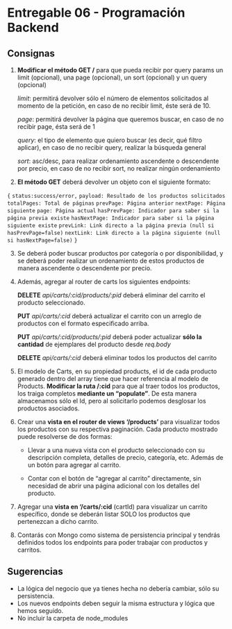 # Entregable 06 - Programación Backend

## Consignas

1. **Modificar el método GET /** para que pueda recibir por query params un limit (opcional), una page (opcional), un sort (opcional) y un query (opcional)

   _limit_: permitirá devolver sólo el número de elementos solicitados al momento de la petición, en caso de no recibir limit, éste será de 10.

   _page_: permitirá devolver la página que queremos buscar, en caso de no recibir page, ésta será de 1

   _query_: el tipo de elemento que quiero buscar (es decir, qué filtro aplicar), en caso de no recibir query, realizar la búsqueda general

   _sort_: asc/desc, para realizar ordenamiento ascendente o descendente por precio, en caso de no recibir sort, no realizar ningún ordenamiento

2. **El método GET** deberá devolver un objeto con el siguiente formato:

`{`
`status:success/error,`
`payload: Resultado de los productos solicitados`
`totalPages: Total de páginas`
`prevPage: Página anterior`
`nextPage: Página siguiente`
`page: Página actual`
`hasPrevPage: Indicador para saber si la página previa existe`
`hasNextPage: Indicador para saber si la página siguiente existe`
`prevLink: Link directo a la página previa (null si hasPrevPage=false)`
`nextLink: Link directo a la página siguiente (null si hasNextPage=false)`
`}`

3. Se deberá poder buscar productos por categoría o por disponibilidad, y se deberá poder realizar un ordenamiento de estos productos de manera ascendente o descendente por precio.

4. Además, agregar al router de carts los siguientes endpoints:

   **DELETE** _api/carts/:cid/products/:pid_ deberá eliminar del carrito el producto seleccionado.

   **PUT** _api/carts/:cid_ deberá actualizar el carrito con un arreglo de productos con el formato especificado arriba.

   **PUT** _api/carts/:cid/products/:pid_ deberá poder actualizar **sólo la cantidad** de ejemplares del producto desde _req.body_

   **DELETE** _api/carts/:cid_ deberá eliminar todos los productos del carrito

5. El modelo de Carts, en su propiedad products, el id de cada producto generado dentro del array tiene que hacer referencia al modelo de Products. **Modificar la ruta /:cid** para que al traer todos los productos, los traiga completos **mediante un “populate”**. De esta manera almacenamos sólo el Id, pero al solicitarlo podemos desglosar los productos asociados.

6. Crear una **vista en el router de views ‘/products’** para visualizar todos los productos con su respectiva paginación. Cada producto mostrado puede resolverse de dos formas:

   -  Llevar a una nueva vista con el producto seleccionado con su descripción completa, detalles de precio, categoría, etc. Además de un botón para agregar al carrito.

   -  Contar con el botón de “agregar al carrito” directamente, sin necesidad de abrir una página adicional con los detalles del producto.

7. Agregar una **vista en ‘/carts/:cid** (cartId) para visualizar un carrito específico, donde se deberán listar SOLO los productos que pertenezcan a dicho carrito.

8. Contarás con Mongo como sistema de persistencia principal y tendrás definidos todos los endpoints para poder trabajar con productos y carritos.

## Sugerencias

-  La lógica del negocio que ya tienes hecha no debería cambiar, sólo su persistencia.
-  Los nuevos endpoints deben seguir la misma estructura y lógica que hemos seguido.
-  No incluir la carpeta de node_modules
